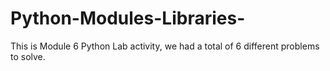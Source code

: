 # Python-Modules-Libraries-
This is Module 6 Python Lab activity, we had a total of 6 different problems to solve. 
